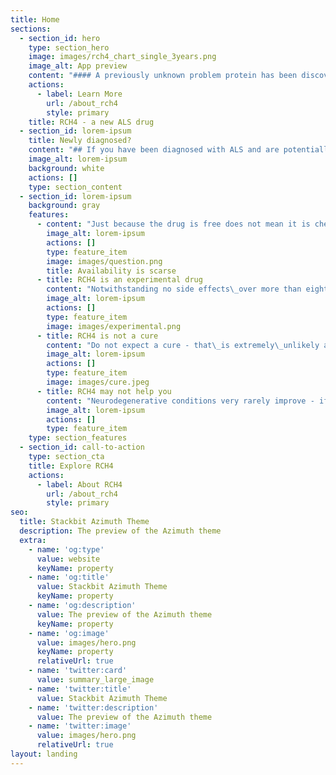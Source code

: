 ```yaml
---
title: Home
sections:
  - section_id: hero
    type: section_hero
    image: images/rch4_chart_single_3years.png
    image_alt: App preview
    content: "#### A previously unknown problem protein has been discovered.  \n\n#### A\_specifically\_designed new ALS drug, RCH4,\_successfully suppresses it\n"
    actions:
      - label: Learn More
        url: /about_rch4
        style: primary
    title: RCH4 - a new ALS drug
  - section_id: lorem-ipsum
    title: Newly diagnosed?
    content: "## If you have been diagnosed with ALS and are potentially interested in taking this new\_drug you must first be fully aware of the following\n"
    image_alt: lorem-ipsum
    background: white
    actions: []
    type: section_content
  - section_id: lorem-ipsum
    background: gray
    features:
      - content: "Just because the drug is free does not mean it is cheap and useless. In fact, it is scarce and\_immensely expensive.\n\nDue to the lack of any external source of funding,\_we must pay\_the cost ourselves\_as a charitable undertaking, therefore the number of patients we can afford to treat\_is very limited. Accordingly,\_we avoid\_publicity or recognition. From time to time when we can afford\_to treat more PALS, we publish\_a temporary 'Contact us' page\_inviting those who may be interested to apply for help.\nIn every country, we must comply with both their laws and medical ethics. We require some documentation before we could consider helping you which includes an evaluation form, confirmed written diagnosis of ALS or MND from a neurology clinic, a recent blood test, doctor's prescription, Informed Patient Consent - and so on.\n\nYou may have issues that would preclude you from using this drug.\n"
        image_alt: lorem-ipsum
        actions: []
        type: feature_item
        image: images/question.png
        title: Availability is scarse
      - title: RCH4 is an experimental drug
        content: "Notwithstanding no side effects\_over more than eighty patient-treatment years,\_and slowing or stopping the progression, the current status of this drug is experimental.\n\nWe cannot afford to do blinded, placebo-controlled clinical trials. Accordingly, although there exist decades of\_clinical data indicating notable safety and efficacy over decades\_of patient-years, in the absence of a 6-month\_trial (costing $millions)\_RCH4 must still be considered as an unproven treatment.\n"
        image_alt: lorem-ipsum
        actions: []
        type: feature_item
        image: images/experimental.png
      - title: RCH4 is not a cure
        content: "Do not expect a cure - that\_is extremely\_unlikely and probably impossible with existing technology.\_The terms 'ALS' and 'MND' are commonly used as the same thing, whereas, strictly speaking there may be\_small differences in the definition. There is no clear biomarker (\"test\") for ALS and is difficult to diagnose. In fact, ALS is probably a number of very different diseases that 'present' (the observed symptoms) the same. An example would be Lyme disease. These are referred to as 'mimics' If not entirely different diseases, they are at least different subtypes of the\_disease. Accordingly, one single drug or treatment is\_unlikely to be effective for\_all patients.\n\nWhereas increasing knowledge of the genetic mutations PFN1, SOD1, TLS/FUS, TPD43, C9orf72, etc.,\_adds to the understanding of ALS pathogenesis, it also underlines the heterogeneity of ALS.\n"
        image_alt: lorem-ipsum
        actions: []
        type: feature_item
        image: images/cure.jpeg
      - title: RCH4 may not help you
        content: "Neurodegenerative conditions very rarely improve - if ever. This outlook may now be changing, but there can be no guarantees or assurances of efficacy. Whereas it is imperative that one maintains a positive mental attitude and optimism, likewise, it is most important not to acquire\_unrealistic expectations. A respected Professor of Neurology and a Principal Investigator for ALS clinical trials, Dr. Jeremy Shefner, wisely observed: *\"As a community, we are all vulnerable to being overly hopeful and accepting\_on face value, preliminary data that is expressed positively.”*\n\nRCH4 may not help you - people differ in their response\_to any medication. Whether or not you ask us\_for treatment is\_your decision.\n\nOn the basis of the current limited available evidence at this time ( >\_6,000 doses by 2018), it may\_or probably slow\_the statistical progression of your ALS. Some may have views about the implications of living longer. (refer to [rch4 efficacy](/about_rch4/#efficacy)).\n\nFor some PALS, it stops the decline\_(it\_stabilizes) of\_their ALSFRS-R score condition over time. Indeed for some - years. You should also consider the implications of this.\n\nALS is a highly variable condition and PALS are also highly variable in their response to treatment. Random charts for RCH4 which may be\_representative of the overall ALS population can be seen [**here.**](https://rch4.org/random-examples)\n\nAlthough RCH4 has an outstanding safety record and no notable related side effects\_have ever been reported to date\_after decades of continual patient-treatment years, there is always the\_potential for side effects\_with any drug. You would take RCH4\_entirely at your own risk.\n"
        image_alt: lorem-ipsum
        actions: []
        type: feature_item
    type: section_features
  - section_id: call-to-action
    type: section_cta
    title: Explore RCH4
    actions:
      - label: About RCH4
        url: /about_rch4
        style: primary
seo:
  title: Stackbit Azimuth Theme
  description: The preview of the Azimuth theme
  extra:
    - name: 'og:type'
      value: website
      keyName: property
    - name: 'og:title'
      value: Stackbit Azimuth Theme
      keyName: property
    - name: 'og:description'
      value: The preview of the Azimuth theme
      keyName: property
    - name: 'og:image'
      value: images/hero.png
      keyName: property
      relativeUrl: true
    - name: 'twitter:card'
      value: summary_large_image
    - name: 'twitter:title'
      value: Stackbit Azimuth Theme
    - name: 'twitter:description'
      value: The preview of the Azimuth theme
    - name: 'twitter:image'
      value: images/hero.png
      relativeUrl: true
layout: landing
---
```

